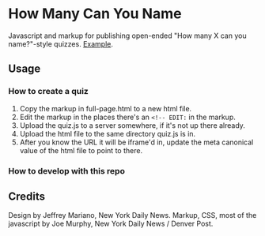 # How Many Can You Name
Javascript and markup for publishing open-ended "How many X can you name?"-style quizzes. [Example](http://www.denverpost.com/2017/01/11/quiz-denver-broncos-coaches/).

## Usage

### How to create a quiz

1. Copy the markup in full-page.html to a new html file.
2. Edit the markup in the places there's an `<!-- EDIT:` in the markup.
3. Upload the quiz.js to a server somewhere, if it's not up there already.
4. Upload the html file to the same directory quiz.js is in.
5. After you know the URL it will be iframe'd in, update the meta canonical value of the html file to point to there.

### How to develop with this repo


## Credits

Design by Jeffrey Mariano, New York Daily News. Markup, CSS, most of the javascript by Joe Murphy, New York Daily News / Denver Post.
